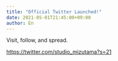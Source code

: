 ```yaml
---
title: "Official Twitter Launched!"
date: 2021-05-01T21:45:00+09:00
author: En
---
```


Visit, follow, and spread.

https://twitter.com/studio_mizutama?s=21
